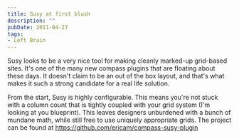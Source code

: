 ```yaml
---
title: Susy at first blush
description: ""
pubDate: 2011-04-27
tags:
- Left Brain
---
```

Susy looks to be a very nice tool for making cleanly marked-up grid-based sites. It's one of the many new compass plugins that are floating about these days. It doesn't claim to be an out of the box layout, and that's what makes it such a strong candidate for a real life solution.

From the start, Susy is highly configurable. This means you're not stuck with a column count that is tightly coupled with your grid system (I'm looking at you blueprint). This leaves designers unburdened with a bunch of mundane math, while still free to use uniquely appropriate grids. The project can be found at https://github.com/ericam/compass-susy-plugin
